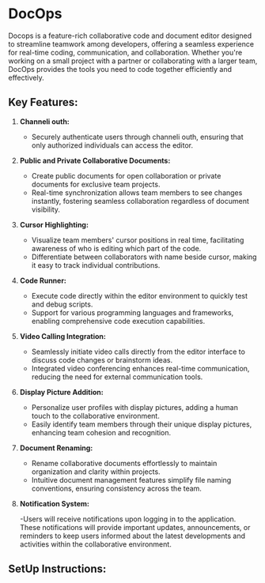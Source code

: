 # DocOps

Docops is a feature-rich collaborative code and document editor designed to streamline teamwork among developers, offering a seamless experience for real-time coding, communication, and collaboration. Whether you're working on a small project with a partner or collaborating with a larger team, DocOps provides the tools you need to code together efficiently and effectively.

## Key Features:

1. **Channeli outh:**
   - Securely authenticate users through channeli outh, ensuring that only authorized individuals can access the editor.

2. **Public and Private Collaborative Documents:**
   - Create public documents for open collaboration or private documents for exclusive team projects.
   - Real-time synchronization allows team members to see changes instantly, fostering seamless collaboration regardless of document visibility.

3. **Cursor Highlighting:**
   - Visualize team members' cursor positions in real time, facilitating awareness of who is editing which part of the code.
   - Differentiate between collaborators with name beside cursor, making it easy to track individual contributions.

4. **Code Runner:**
   - Execute code directly within the editor environment to quickly test and debug scripts.
   - Support for various programming languages and frameworks, enabling comprehensive code execution capabilities.

5. **Video Calling Integration:**
   - Seamlessly initiate video calls directly from the editor interface to discuss code changes or brainstorm ideas.
   - Integrated video conferencing enhances real-time communication, reducing the need for external communication tools.

6. **Display Picture Addition:**
   - Personalize user profiles with display pictures, adding a human touch to the collaborative environment.
   - Easily identify team members through their unique display pictures, enhancing team cohesion and recognition.

7. **Document Renaming:**
   - Rename collaborative documents effortlessly to maintain organization and clarity within projects.
   - Intuitive document management features simplify file naming conventions, ensuring consistency across the team.
8. **Notification System:**

   -Users will receive notifications upon logging in to the application. These notifications will provide important updates, announcements, or reminders to keep users informed about the latest        developments and activities within the collaborative environment.





## SetUp Instructions:


